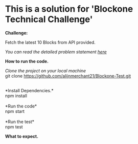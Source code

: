 # This is a solution for 'Blockone Technical Challenge'

**Challenge:**

Fetch the latest 10 Blocks from API provided.

*You can read the detailed problem statement [here](https://github.com/alijnmerchant21/Blockone-Test/blob/main/Web%20App%20Developer%20Technical%20Test.pdf)*





**How to run the code.**

*Clone the project on your local machine* <br>
git clone https://github.com/alijnmerchant21/Blockone-Test.git <br>

<br> 
*Install Dependencies.* <br>
npm install <br>

<br>
*Run the code* <br>
npm start <br>

<br>
*Run the test* <br>
npm test <br>

**What to expect.**


